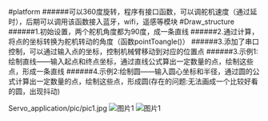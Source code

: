 #platform
######可以360度旋转，程序有接口函数，可以调舵机速度（通过延时），后期可以调用该函数接入蓝牙，wifi，遥感等模块
#Draw_structure
######1.初始设置，两个舵机角度都为90度，成一条直线
######2.通过计算，将点的坐标转换为舵机转动的角度（函数pointToangle()）
######3.添加了串口控制，可以通过输入点的坐标，控制机械臂移动到对应的位置点
######3.示例1:绘制直线——输入起点和终点坐标，通过直线公式算出一定数量的点，绘制这些点，形成一条直线
######4.示例2:绘制圆——输入圆心坐标和半径，通过圆的公式计算出一定数量的点，绘制这些点，形成圆(存在的问题:无法画成一个比较好看的圆，出现抖动)

Servo_application/pic/pic1.jpg
![图片1](https://github.com/aiolosfly/Servo_application/blob/master/pic/pic1.jpg) 
![图片1](https://github.com/aiolosfly/Servo_application/blob/master/pic/pic2.jpg) 